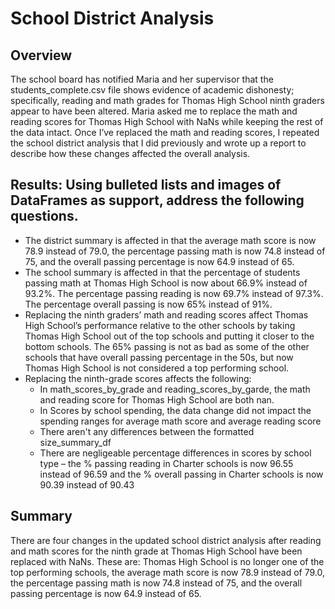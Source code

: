 # School District Analysis 

## Overview 
The school board has notified Maria and her supervisor that the students_complete.csv file shows evidence of academic dishonesty; specifically, reading and math grades for Thomas High School ninth graders appear to have been altered. Maria asked me to replace the math and reading scores for Thomas High School with NaNs while keeping the rest of the data intact. Once I’ve replaced the math and reading scores, I repeated the school district analysis that I did previously and wrote up a report to describe how these changes affected the overall analysis. 

## Results: Using bulleted lists and images of DataFrames as support, address the following questions.

- The district summary is affected in that the average math score is now 78.9 instead of 79.0, the percentage passing math is now 74.8 instead of 75, and the overall passing percentage is now 64.9 instead of 65.
- The school summary is affected in that the percentage of students passing math at Thomas High School is now about 66.9% instead of 93.2%. The percentage passing reading is now 69.7% instead of 97.3%. The percentage overall passing is now 65% instead of 91%. 
- Replacing the ninth graders’ math and reading scores affect Thomas High School’s performance relative to the other schools by taking Thomas High School out of the top schools and putting it closer to the bottom schools. The 65% passing is not as bad as some of the other schools that have overall passing percentage in the 50s, but now Thomas High School is not considered a top performing school. 
- Replacing the ninth-grade scores affects the following: 
    - In math_scores_by_grade and reading_scores_by_garde, the math and reading score for Thomas High School are both nan. 
    - In Scores by school spending, the data change did not impact the spending ranges for average math score and average reading score
    - There aren't any differences between the formatted size_summary_df 
    - There are negligeable percentage differences in scores by school type – the % passing reading in Charter schools is now 96.55 instead of 96.59 and the % overall passing in Charter schools is now 90.39 instead of 90.43

## Summary 

There are four changes in the updated school district analysis after reading and math scores for the ninth grade at Thomas High School have been replaced with NaNs. These are: Thomas High School is no longer one of the top performing schools, the average math score is now 78.9 instead of 79.0, the percentage passing math is now 74.8 instead of 75, and the overall passing percentage is now 64.9 instead of 65.

